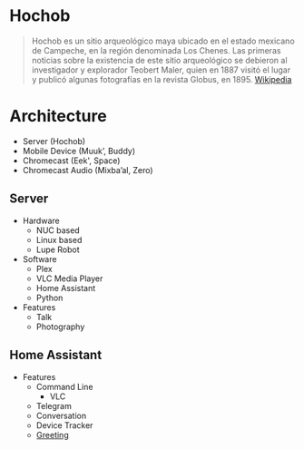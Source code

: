 # Hochob

> Hochob es un sitio arqueológico maya ubicado en el estado mexicano de Campeche, en la región denominada Los Chenes. Las primeras noticias sobre la existencia de este sitio arqueológico se debieron al investigador y explorador Teobert Maler, quien en 1887 visitó el lugar y publicó algunas fotografías en la revista Globus, en 1895. [Wikipedia](https://es.wikipedia.org/wiki/Hochob)

# Architecture

- Server (Hochob)
- Mobile Device (Muuk’, Buddy)
- Chromecast (Eek', Space)
- Chromecast Audio (Mixba’al, Zero)

## Server

- Hardware
  - NUC based
  - Linux based
  - Lupe Robot
- Software
  - Plex
  - VLC Media Player
  - Home Assistant
  - Python
- Features
  - Talk
  - Photography

## Home Assistant

- Features
  - Command Line
    - VLC
  - Telegram
  - Conversation
  - Device Tracker
  - [Greeting](http://philhawthorne.com/j-a-r-v-i-s-inspired-announcementgreeting-for-home-assistant/)

